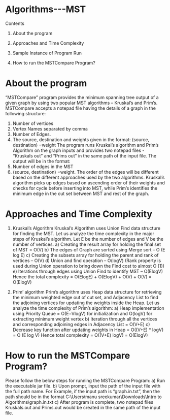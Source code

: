 # Algorithms---MST

Contents




1.	About the program


2.	Approaches and Time Complexity


3.	Sample Instance of Program Run


4.	How to run the MSTCompare Program?










# About the program
“MSTCompare” program provides the minimum spanning tree output of a given graph by using two popular MST algorithms – Kruskal’s and Prim’s. MSTCompare accepts a notepad file having the details of a graph in the following structure:
1.	Number of vertices
2.	Vertex Names separated by comma
3.	Number of Edges.
4.	The source, destination and weights given in the format: (source, destination) =weight
The program runs Kruskal’s algorithm and Prim’s Algorithm on the graph inputs and provides two notepad files - “Kruskals out” and “Prims out” in the same path of the input file. 
The output will be in the format:
1.	Number of edges in the MST
2.	(source, destination) =weight.
The order of the edges will be different based on the different approaches used by the two algorithms. Kruskal’s algorithm picks up edges based on ascending order of their weights and checks for cycle before inserting into MST, while Prim’s identifies the minimum edge in the cut set between MST and rest of the graph.

# Approaches and Time Complexity

1.	Kruskal’s Algorithm
Kruskal’s Algorithm uses Union Find data structure for finding the MST. Let us analyze the time complexity in the major steps of Kruskal’s algorithm. Let E be the number of edges and V be the number of vertices.
a)	Creating the result array for holding the final set of MST = O(V)
b)	The edges of Graph are sorted using Merge sort – O (E log E)
c)	Creating the subsets array for holding the parent and rank of vertices – O(V)
d)	Union and find operation – O(logV) (Rank property is used during Union operation to bring down the Find cost to almost O (1))
e)	Iterations through edges using Union Find to identify MST – O(ElogV)
Hence the total complexity = O(ElogE) + O(ElogV) + O(V) + O(V)
       = O(ElogV)

2.	Prim’ algorithm
Prim’s algorithm uses Heap data structure for retrieving the minimum weighted edge out of cut set, and Adjacency List to find the adjoining vertices for updating the weights inside the Heap. Let us analyze the time complexity of Prim’s algorithm:
a)	Heap implementation using Priority Queue = O(E=VlogV) for initialization and O(logV) for extracting minimum weight vertex 
b)	Iteration through all the vertices and corresponding adjoining edges in Adjacency List = O(V+E)
c)	Decrease key function after updating weights in Heap = O((V+E) * logV) = O (E log V)
Hence total complexity = O((V+E) logV) = O(ElogV)


# How to run the MSTCompare Program?

Please follow the below steps for running the MSTCompare Program:
a)	Run the executable jar file.
b)	Upon prompt, input the path of the input file with the full path name. For Example, if the input path is “graph.in.txt”, then the path should be in the format C:\Users\manu sreekumar\Downloads\Intro to Algorithms\graph.in.txt
c)	After program is complete, two notepad files Kruskals.out and Prims.out would be created in the same path of the input file.
